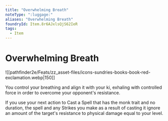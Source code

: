 ```yaml
---
title: "Overwhelming Breath"
noteType: ":luggage:"
aliases: "Overwhelming Breath"
foundryId: Item.8r6AJxlsQjS62IeR
tags:
  - Item
---
```


# Overwhelming Breath
![[pathfinder2e/Feats/zz_asset-files/icons-sundries-books-book-red-exclamation.webp|150]]

You control your breathing and align it with your ki, exhaling with controlled force in order to overcome your opponent's resistance.

If you use your next action to Cast a Spell that has the monk trait and no duration, the spell and any Strikes you make as a result of casting it ignore an amount of the target's resistance to physical damage equal to your level.
